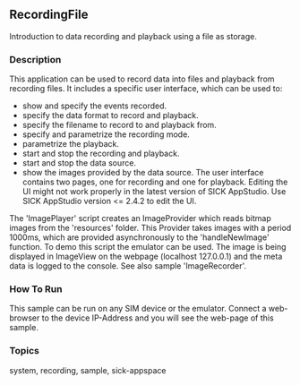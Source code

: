 ## RecordingFile

Introduction to data recording and playback using a file as storage.

### Description

This application can be used to record data into files and playback from recording files.
It includes a specific user interface, which can be used to:
- show and specify the events recorded.
- specify the data format to record and playback.
- specify the filename to record to and playback from.
- specify and parametrize the recording mode.
- parametrize the playback.
- start and stop the recording and playback.
- start and stop the data source.
- show the images provided by the data source.
The user interface contains two pages, one for recording and one for playback.
Editing the UI might not work properly in the latest version of SICK AppStudio.
Use SICK AppStudio version <= 2.4.2 to edit the UI.

The 'ImagePlayer' script creates an ImageProvider which reads bitmap images from the 'resources'
folder. This Provider takes images with a period 1000ms, which are provided
asynchronously to the 'handleNewImage' function.
To demo this script the emulator can be used. The image is being displayed in ImageView
on the webpage (localhost 127.0.0.1) and the meta data is logged to the console.
See also sample 'ImageRecorder'.

### How To Run

This sample can be run on any SIM device or the emulator.
Connect a web-browser to the device IP-Address and you will see the web-page of this sample.

### Topics

system, recording, sample, sick-appspace
